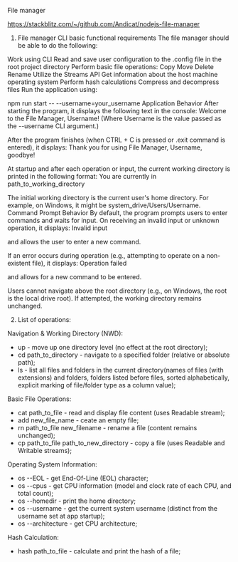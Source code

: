 File manager

https://stackblitz.com/~/github.com/Andicat/nodejs-file-manager

1. File manager CLI basic functional requirements
The file manager should be able to do the following:

Work using CLI
Read and save user configuration to the .config file in the root project directory
Perform basic file operations:
Copy
Move
Delete
Rename
Utilize the Streams API
Get information about the host machine operating system
Perform hash calculations
Compress and decompress files
Run the application using:

npm run start -- --username=your_username
Application Behavior
After starting the program, it displays the following text in the console:
Welcome to the File Manager, Username! (Where Username is the value passed as the --username CLI argument.)

After the program finishes (when CTRL + C is pressed or .exit command is entered), it displays:
Thank you for using File Manager, Username, goodbye!

At startup and after each operation or input, the current working directory is printed in the following format:
You are currently in path_to_working_directory

The initial working directory is the current user's home directory. For example, on Windows, it might be system_drive/Users/Username.
Command Prompt Behavior
By default, the program prompts users to enter commands and waits for input.
On receiving an invalid input or unknown operation, it displays:
Invalid input

and allows the user to enter a new command.

If an error occurs during operation (e.g., attempting to operate on a non-existent file), it displays:
Operation failed

and allows for a new command to be entered.

Users cannot navigate above the root directory (e.g., on Windows, the root is the local drive root). If attempted, the working directory remains unchanged.

2. List of operations:

Navigation & Working Directory (NWD):
- up - move up one directory level (no effect at the root directory);
- cd path_to_directory - navigate to a specified folder (relative or absolute path);
- ls - list all files and folders in the current directory(names of files (with extensions) and folders, folders listed before files, sorted alphabetically, explicit marking of file/folder type as a column value);

Basic File Operations:
- cat path_to_file - read and display file content (uses Readable stream);
- add new_file_name - ceate an empty file;
- rn path_to_file new_filename - rename a file (content remains unchanged);
- cp path_to_file path_to_new_directory - copy a file (uses Readable and Writable streams);

Operating System Information:
- os --EOL - get End-Of-Line (EOL) character;
- os --cpus - get CPU information (model and clock rate of each CPU, and total count);
- os --homedir - print the home directory;
- os --username - get the current system username (distinct from the username set at app startup);
- os --architecture - get CPU architecture;

Hash Calculation:
- hash path_to_file - calculate and print the hash of a file;
 